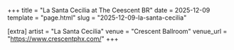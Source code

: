 +++
title = "La Santa Cecilia at The Ceescent BR"
date = 2025-12-09
template = "page.html"
slug = "2025-12-09-la-santa-cecilia"

[extra]
artist = "La Santa Cecilia"
venue = "Crescent Ballroom"
venue_url = "https://www.crescentphx.com/"
+++
